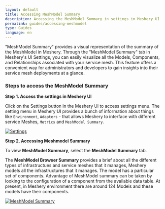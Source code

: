 ```yaml
---
layout: default
title: Accessing MeshModel Summary
description: Accessing the MeshModel Summary in settings in Meshery UI
permalink: guides/accessing-meshmodel
type: Guides
language: en
---
```


"MeshModel Summary" provides a visual representation of the summary of the MeshModel in Meshery. Through the "MeshModel Summary" tab in Meshery's UI Settings, you can easily visualize all the Models, Components, and Relationships associated with your service mesh. This feature offers a convenient way for administrators and developers to gain insights into their service mesh deployments at a glance.


### Steps to access the MeshModel Summary


**Step 1. Access the settings in Meshery UI**


Click on the Settings button in the Meshery UI to access settings menu. The setting menu in Meshery UI provides a bunch of information about things like `Environment`, `Adapters` - that allows Meshery to interface with different service Meshes, `Metrics` and  `MeshModel Summary`. 

<a href="{{ site.baseurl }}/assets/img/meshmodel/settings-meshmodal.png"><img alt="Settings" style="border-radius: 0.5%;" style="width:700px;height:auto;" src="{{ site.baseurl }}/assets/img/meshmodel/settings-meshmodal.png" /></a>


**Step 2. Accessing Meshmodel Summary**


To view **MeshModel Summary**, select the **MeshModel Summary** tab. 

The **MeshModel Browser Summary** provides a brief about all the different types of infrastructues and service meshes that it manages, Meshery models all the infrastructures that it manages. The model has a particular set of components. Advantage of MeshModel summary can be taken by looking to the configuration of a component from the available data table. At present, in Meshery environment there are around 124 Models and these models have their components.

<a href="{{ site.baseurl }}/assets/img/meshmodel/settings-meshmodel-summary.png"><img alt="MeshModel Summary" style="border-radius: 0.5%;" style="width:700px;height:auto;" src="{{ site.baseurl }}/assets/img/meshmodel/settings-meshmodel-summary.png" /></a>
